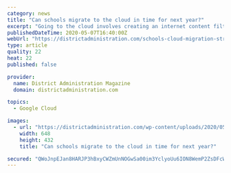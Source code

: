 ```yaml
---
category: news
title: "Can schools migrate to the cloud in time for next year?"
excerpt: "Going to the cloud involves creating an internet content filter and sometimes working in multiple cloud environments. Here are some cloud education solutions."
publishedDateTime: 2020-05-07T16:40:00Z
webUrl: "https://districtadministration.com/schools-cloud-migration-strategy-going-to-the-cloud-next-year/"
type: article
quality: 22
heat: 22
published: false

provider:
  name: District Administration Magazine
  domain: districtadministration.com

topics:
  - Google Cloud

images:
  - url: "https://districtadministration.com/wp-content/uploads/2020/05/375764CE-A4DE-45A4-980A-9BF098FBED7E.png"
    width: 648
    height: 432
    title: "Can schools migrate to the cloud in time for next year?"

secured: "QWoJnpEJan8HARJP3hBxyCWZmUnNOGwSa00im3YclyoUu6ION8WemP2ZsDFcWbn6Q/+pncgxKgVTcypgcfY/lP2qpM06SB+L6rB3qwO5K3eZ33/UW4zUp3cpsj7I0r0YHe0bQO/NCFt95y1LMZFZAIaih3+QV9sHoJUOpbCOl7++rwIic+vNfsgOwa5MHM0dsRYXx8+TyhtqAy1vdUdwNLQrNReVCUNMO4SOxIJY8YclR931al2SMi+9ssUzbe/x3v3TBXSZtrzpm0MTvAn12dfhMunw+x+yDlKEF0Buutohqjm2ZnU7D9iGyhtET/8G;qXlJ9OkOaxcHldbVyXo6tA=="
---
```


